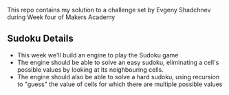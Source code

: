 This repo contains my solution to a challenge set by Evgeny Shadchnev during Week four of Makers Academy

Sudoku Details
--------------

  *  This week we'll build an engine to play the Sudoku game
  *  The engine should be able to solve an easy sudoku, eliminating a cell's possible values by looking at its neighbouring cells.
  *  The engine should also be able to solve a hard sudoku, using recursion to "guess" the value of cells for which there are multiple possible values